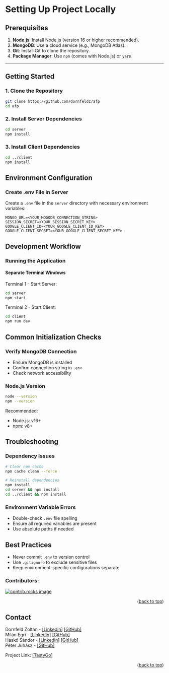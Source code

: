 # Setting Up Project Locally

## Prerequisites
1. **Node.js**: Install Node.js (version 16 or higher recommended).
2. **MongoDB**: Use a cloud service (e.g., MongoDB Atlas).
3. **Git**: Install Git to clone the repository.
4. **Package Manager**: Use `npm` (comes with Node.js) or `yarn`.

---

## Getting Started

### 1. Clone the Repository
```bash
git clone https://github.com/dornfeldz/afp
cd afp
```

### 2. Install Server Dependencies
```bash
cd server
npm install
```

### 3. Install Client Dependencies
```bash
cd ../client
npm install
```

## Environment Configuration

### Create .env File in Server
Create a `.env` file in the `server` directory with necessary environment variables:

```
MONGO_URL=<YOUR_MOGODB_CONNECTION_STRING>
SESSION_SECRET=<YOUR_SESSION_SECRET_KEY>
GOOGLE_CLIENT_ID=<YOUR_GOOGLE_CLIENT_ID_KEY>
GOOGLE_CLIENT_SECRET=<YOUR_GOOGLE_CLIENT_SECRET_KEY>
```

## Development Workflow

### Running the Application

#### Separate Terminal Windows
Terminal 1 - Start Server:
```bash
cd server
npm start
```

Terminal 2 - Start Client:
```bash
cd client
npm run dev
```

## Common Initialization Checks

### Verify MongoDB Connection
- Ensure MongoDB is installed
- Confirm connection string in `.env`
- Check network accessibility

### Node.js Version
```bash
node --version
npm --version
```
Recommended: 
- Node.js: v16+ 
- npm: v8+

## Troubleshooting

### Dependency Issues
```bash
# Clear npm cache
npm cache clean --force

# Reinstall dependencies
npm install
cd server && npm install
cd ../client && npm install
```

### Environment Variable Errors
- Double-check `.env` file spelling
- Ensure all required variables are present
- Use absolute paths if needed

## Best Practices
- Never commit `.env` to version control
- Use `.gitignore` to exclude sensitive files
- Keep environment-specific configurations separate



<!-- CONTRIBUTING -->
### Contributors:

<a href="https://github.com/dornfeldz/afp/graphs/contributors">
  <img src="https://contrib.rocks/image?repo=dornfeldz/afp" alt="contrib.rocks image" />
</a>

<p align="right">(<a href="#readme-top">back to top</a>)</p>


<!-- CONTACT -->
## Contact

Dornfeld Zoltán - [[Linkedin]](inkedin.com/in/zoltán-dornfeld-b23335a9) [[GitHub]](https://github.com/dornfeldz)\
Milán Egri - [[Linkedin]](https://www.linkedin.com/in/milanegri/) [[GitHub]](https://github.com/MilanEgri)\
Haskó Sándor - [[Linkedin]](https://www.linkedin.com/in/s%C3%A1ndor-hask%C3%B3-6b189b25b/) [[GitHub]](https://github.com/SHasko17)\
Péter Juhász - [[GitHub]](https://github.com/realpeoplerealproblem)

Project Link: [[TastyGo]](https://github.com/dornfeldz/afp)

<p align="right">(<a href="#readme-top">back to top</a>)</p>
